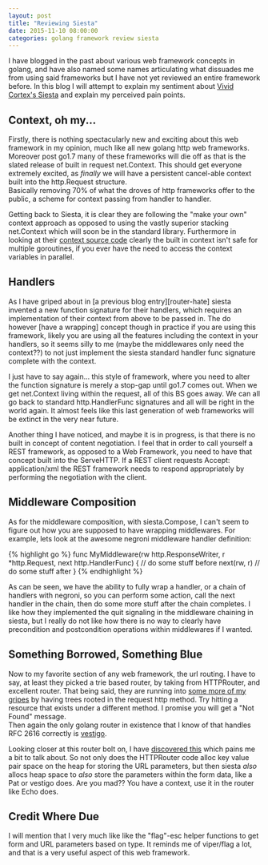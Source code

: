```yaml
---
layout: post
title: "Reviewing Siesta"
date: 2015-11-10 08:00:00
categories: golang framework review siesta
---
```


I have blogged in the past about various web framework concepts in golang, and
have also named some names articulating what dissuades me from using said frameworks
but I have not yet reviewed an entire framework before.  In this blog I will 
attempt to explain my sentiment about [Vivid Cortex's Siesta][siesta] and explain
my perceived pain points.

## Context, oh my...

Firstly, there is nothing spectacularly new and exciting about this web framework
in my opinion, much like all new golang http web frameworks.  Moreover post go1.7
many of these frameworks will die off as that is the slated release of built in 
request net.Context.  This should get everyone extremely excited, as *finally* we 
will have a persistent cancel-able context built into the http.Request structure.  
Basically removing 70% of what the droves of http frameworks offer to the public, 
a scheme for context passing from handler to handler.

Getting back to Siesta, it is clear they are following the "make your own" context 
approach as opposed to using the vastly superior stacking net.Context which will
soon be in the standard library.  Furthermore in looking at their 
[context source code][threadsafe-context] clearly the built in context isn't safe 
for multiple goroutines, if you ever have the need to access the context variables
in parallel.

## Handlers

As I have griped about in [a previous blog entry][router-hate] siesta invented a
new function signature for their handlers, which requires an implementation of 
their context from above to be passed in.  The do however [have a wrapping] concept
though in practice if you are using this framework, likely you are using all the 
features including the context in your handlers, so it seems silly to me (maybe 
the middlewares only need the context??) to not just implement the siesta standard
handler func signature complete with the context. 

I just have to say again... this style of framework, where you need to alter the
function signature is merely a stop-gap until go1.7 comes out.  When we get 
net.Context living within the request, all of this BS goes away.  We can all go 
back to standard http.HandlerFunc signatures and all will be right in the world 
again.  It almost feels like this last generation of web frameworks will be extinct
in the very near future.

Another thing I have noticed, and maybe it is in progress, is that there is no 
built in concept of content negotiation.  I feel that in order to call yourself a
REST framework, as opposed to a Web Framework, you need to have that concept built
into the ServeHTTP.  If a REST client requests Accept: application/xml the REST 
framework needs to respond appropriately by performing the negotiation with the 
client.  

## Middleware Composition

As for the middleware composition, with siesta.Compose, I can't seem to figure out
how you are supposed to have wrapping middlewares.  For example, lets look at the
awesome negroni middleware handler definition: 

{% highlight go %}
func MyMiddleware(rw http.ResponseWriter, r *http.Request, next http.HandlerFunc) {
  // do some stuff before
  next(rw, r)
  // do some stuff after
}
{% endhighlight %}

As can be seen, we have the ability to fully wrap a handler, or a chain of handlers
with negroni, so you can perform some action, call the next handler in the chain, 
then do some more stuff after the chain completes.  I like how they implemented
the quit signaling in the middleware chaining in siesta, but I really do not like
how there is no way to clearly have precondition and postcondition operations
within middlewares if I wanted.

## Something Borrowed, Something Blue

Now to my favorite section of any web framework, the url routing.  I have to say, 
at least they picked a trie based router, by taking from HTTPRouter, and excellent
router.  That being said, they are running into [some more of my gripes][not-allow]
by having trees rooted in the request http method.  Try hitting a resource that 
exists under a different method.  I promise you will get a "Not Found" message.  
Then again the only golang router in existence that I know of that handles RFC 2616
correctly is [vestigo][vestigo].

Looking closer at this router bolt on, I have [discovered this][whaaa] which pains
me a bit to talk about.  So not only does the HTTPRouter code alloc key value pair
space on the heap for storing the URL parameters, but then siesta *also* allocs 
heap space to *also* store the parameters within the form data, like a Pat or 
vestigo does.  Are you mad?? You have a context, use it in the router like Echo
does.

## Credit Where Due

I will mention that I very much like like the "flag"-esc helper functions to get
form and URL parameters based on type.  It reminds me of viper/flag a lot, and 
that is a very useful aspect of this web framework.


[siesta]: https://github.com/VividCortex/siesta
[threadsafe-context]: https://github.com/VividCortex/siesta/blob/b371862cfbc0199774d3a711e7e53da6bc8cdf2c/context.go#L27-L48
[handler-wrap]: https://github.com/VividCortex/siesta/blob/b371862cfbc0199774d3a711e7e53da6bc8cdf2c/handler.go#L20-L51
[not-allow]: https://husobee.github.io/golang/vestigo/405/2015/09/29/method-not-found.html
[vestigo]: https://github.com/husobee/vestigo
[whaaa]: https://github.com/VividCortex/siesta/blob/b371862cfbc0199774d3a711e7e53da6bc8cdf2c/service.go#L126-L128